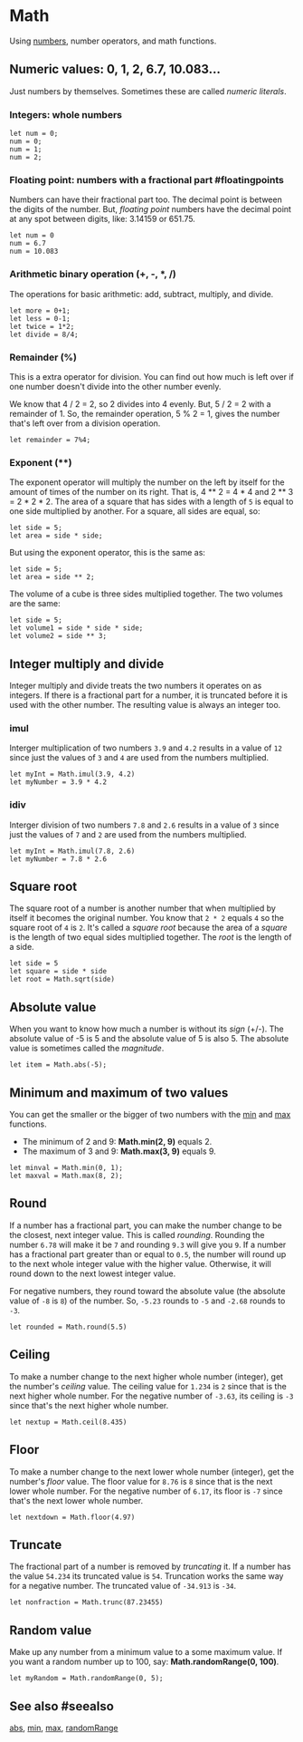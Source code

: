 # Math

Using [numbers](/types/number), number operators, and math functions.

## Numeric values: 0, 1, 2, 6.7, 10.083...

Just numbers by themselves. Sometimes these are called _numeric literals_.

### Integers: whole numbers

```block
let num = 0;
num = 0;
num = 1;
num = 2;
```
### Floating point: numbers with a fractional part #floatingpoints

Numbers can have their fractional part too. The decimal point is between the digits of the number.
But, _floating point_ numbers have the decimal point at any spot between digits, like: 3.14159 or 651.75.

```block
let num = 0
num = 6.7
num = 10.083
```

### Arithmetic binary operation (+, -, \*, /)

The operations for basic arithmetic: add, subtract, multiply, and divide.

```block
let more = 0+1;
let less = 0-1;
let twice = 1*2;
let divide = 8/4;
```

### Remainder (%)

This is a extra operator for division. You can find out how much is left over if one number doesn't divide into the other number evenly.

We know that 4 / 2 = 2, so 2 divides into 4 evenly. But, 5 / 2 = 2 with a remainder of 1. So, the remainder operation, 5 % 2 = 1, gives the number that's left over from a division operation.

```block
let remainder = 7%4;
```

### Exponent (\*\*)

The exponent operator will multiply the number on the left by itself for the amount of times of the number on its right. That is, 4 \*\* 2 = 4 \* 4 and 2 \*\* 3 = 2 \* 2 \* 2. The area of a square that has sides with a length of `5` is equal to one side multiplied by another. For a square, all sides are equal, so:

```block
let side = 5;
let area = side * side;
```

But using the exponent operator, this is the same as:

```block
let side = 5;
let area = side ** 2;
```

The volume of a cube is three sides multiplied together. The two volumes are the same:

```block
let side = 5;
let volume1 = side * side * side;
let volume2 = side ** 3;
```

## Integer multiply and divide

Integer multiply and divide treats the two numbers it operates on as integers. If there is a fractional part for a number, it is truncated before it is used with the other number. The resulting value is always an integer too.

### imul

Interger multiplication of two numbers `3.9` and `4.2` results in a value of `12` since just the values of `3` and `4` are used from the numbers multiplied.

```block
let myInt = Math.imul(3.9, 4.2)
let myNumber = 3.9 * 4.2
```
### idiv

Interger division of two numbers `7.8` and `2.6` results in a value of `3` since just the values of `7` and `2` are used from the numbers multiplied.

```block
let myInt = Math.imul(7.8, 2.6)
let myNumber = 7.8 * 2.6
```

## Square root

The square root of a number is another number that when multiplied by itself it becomes the original number. You know that `2 * 2` equals `4` so the square root of `4` is `2`. It's called a _square root_ because the area of a _square_ is the length of two equal sides multiplied together. The _root_ is the length of a side.

```block
let side = 5
let square = side * side
let root = Math.sqrt(side)
```

## Absolute value

When you want to know how much a number is without its _sign_ (+/-). The absolute value of -5 is 5 and the absolute value of 5 is also 5. The absolute value is sometimes called the _magnitude_.

```block
let item = Math.abs(-5);
```

## Minimum and maximum of two values

You can get the smaller or the bigger of two numbers with the [min](/reference/math/min) and [max](/reference/math/max) functions.

* The minimum of 2 and 9: **Math.min(2, 9)** equals 2.
* The maximum of 3 and 9: **Math.max(3, 9)** equals 9.

```block
let minval = Math.min(0, 1);
let maxval = Math.max(8, 2);
```

## Round

If a number has a fractional part, you can make the number change to be the closest, next integer value. This is called _rounding_. Rounding the number `6.78` will make it be `7` and rounding `9.3` will give you `9`. If a number has a fractional part greater than or equal to `0.5`, the number will round up to the next whole integer value with the higher value. Otherwise, it will round down to the next lowest integer value.

For negative numbers, they round toward the absolute value (the absolute value of `-8` is `8`) of the number. So, `-5.23` rounds to `-5` and `-2.68` rounds to `-3`.

```block
let rounded = Math.round(5.5)
```

## Ceiling

To make a number change to the next higher whole number (integer), get the number's _ceiling_ value. The ceiling value for `1.234` is `2` since that is the next higher whole number. For the negative number of `-3.63`, its ceiling is `-3` since that's the next higher whole number.

```block
let nextup = Math.ceil(8.435)
```

## Floor

To make a number change to the next lower whole number (integer), get the number's _floor_ value. The floor value for `8.76` is `8` since that is the next lower whole number. For the negative number of `6.17`, its floor is `-7` since that's the next lower whole number.

```block
let nextdown = Math.floor(4.97)
```

## Truncate

The fractional part of a number is removed by _truncating_ it. If a number has the value `54.234` its truncated value is `54`. Truncation works the same way for a negative number. The truncated value of `-34.913` is `-34`.

```block
let nonfraction = Math.trunc(87.23455)
```

## Random value

Make up any number from a minimum value to a some maximum value. If you want a random number up to
100, say: **Math.randomRange(0, 100)**.

```block
let myRandom = Math.randomRange(0, 5);
```

## See also #seealso

[abs](/reference/math/abs), [min](/reference/math/min), [max](/reference/math/max),
[randomRange](/reference/math/random-range)
